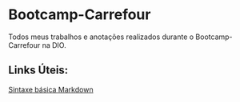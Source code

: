 # Bootcamp-Carrefour
Todos meus trabalhos e anotações realizados durante o Bootcamp-Carrefour na DIO.

## Links Úteis:
[Sintaxe básica Markdown](https://www.markdownguide.org/basic-syntax/)